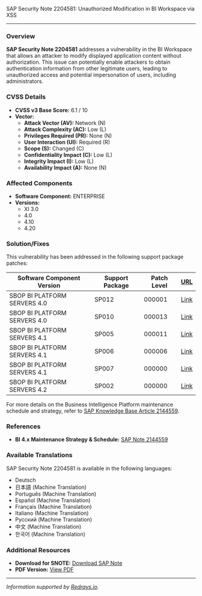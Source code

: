 SAP Security Note 2204581: Unauthorized Modification in BI Workspace via XSS

---

### Overview
**SAP Security Note 2204581** addresses a vulnerability in the BI Workspace that allows an attacker to modify displayed application content without authorization. This issue can potentially enable attackers to obtain authentication information from other legitimate users, leading to unauthorized access and potential impersonation of users, including administrators.

### CVSS Details
- **CVSS v3 Base Score:** 6.1 / 10
- **Vector:** 
  - **Attack Vector (AV):** Network (N)
  - **Attack Complexity (AC):** Low (L)
  - **Privileges Required (PR):** None (N)
  - **User Interaction (UI):** Required (R)
  - **Scope (S):** Changed (C)
  - **Confidentiality Impact (C):** Low (L)
  - **Integrity Impact (I):** Low (L)
  - **Availability Impact (A):** None (N)

### Affected Components
- **Software Component:** ENTERPRISE
- **Versions:**
  - XI 3.0
  - 4.0
  - 4.10
  - 4.20

### Solution/Fixes
This vulnerability has been addressed in the following support package patches:

| Software Component Version         | Support Package | Patch Level | [URL](https://me.sap.com/softwarecenter/template/products/_APP=00200682500000001943&_EVENT=DISPHIER&HEADER=Y&FUNCTIONBAR=N&EVENT=TREE&NE=NAVIGATE&ENR=####&V=MAINT) |
|------------------------------------|-----------------|-------------|--------------------------------------------------------------------------------------------------------------------------------------------------------------------------------------------------------------------------------|
| SBOP BI PLATFORM SERVERS 4.0        | SP012           | 000001      | [Link](https://me.sap.com/softwarecenter/template/products/_APP=00200682500000001943&_EVENT=DISPHIER&HEADER=Y&FUNCTIONBAR=N&EVENT=TREE&NE=NAVIGATE&ENR=01200314690200013179&V=MAINT)                   |
| SBOP BI PLATFORM SERVERS 4.0        | SP010           | 000013      | [Link](https://me.sap.com/softwarecenter/template/products/_APP=00200682500000001943&_EVENT=DISPHIER&HEADER=Y&FUNCTIONBAR=N&EVENT=TREE&NE=NAVIGATE&ENR=01200314690200013179&V=MAINT)                   |
| SBOP BI PLATFORM SERVERS 4.1        | SP005           | 000011      | [Link](https://me.sap.com/softwarecenter/template/products/_APP=00200682500000001943&_EVENT=DISPHIER&HEADER=Y&FUNCTIONBAR=N&EVENT=TREE&NE=NAVIGATE&ENR=67838200100200019009&V=MAINT)                   |
| SBOP BI PLATFORM SERVERS 4.1        | SP006           | 000006      | [Link](https://me.sap.com/softwarecenter/template/products/_APP=00200682500000001943&_EVENT=DISPHIER&HEADER=Y&FUNCTIONBAR=N&EVENT=TREE&NE=NAVIGATE&ENR=67838200100200019009&V=MAINT)                   |
| SBOP BI PLATFORM SERVERS 4.1        | SP007           | 000000      | [Link](https://me.sap.com/softwarecenter/template/products/_APP=00200682500000001943&_EVENT=DISPHIER&HEADER=Y&FUNCTIONBAR=N&EVENT=TREE&NE=NAVIGATE&ENR=67838200100200019009&V=MAINT)                   |
| SBOP BI PLATFORM SERVERS 4.2        | SP002           | 000000      | [Link](https://me.sap.com/softwarecenter/template/products/_APP=00200682500000001943&_EVENT=DISPHIER&HEADER=Y&FUNCTIONBAR=N&EVENT=TREE&NE=NAVIGATE&ENR=73555000100200001041&V=MAINT)                   |

For more details on the Business Intelligence Platform maintenance schedule and strategy, refer to [SAP Knowledge Base Article 2144559](https://me.sap.com/notes/2144559).

### References
- **BI 4.x Maintenance Strategy & Schedule:** [SAP Note 2144559](https://me.sap.com/notes/2144559)

### Available Translations
SAP Security Note 2204581 is available in the following languages:
- Deutsch
- 日本語 (Machine Translation)
- Português (Machine Translation)
- Español (Machine Translation)
- Français (Machine Translation)
- Italiano (Machine Translation)
- Русский (Machine Translation)
- 中文 (Machine Translation)
- 한국어 (Machine Translation)

### Additional Resources
- **Download for SNOTE:** [Download SAP Note](https://notesdownloads.sap.com/note/0040000018145672017)
- **PDF Version:** [View PDF](https://userapps.support.sap.com/sap/support/sfm/notes/print/0002204581?language=en-US&token=4164DBEE3833DB61BEA7BE08BAF43755)

---

*Information supported by [Redrays.io](https://redrays.io).*